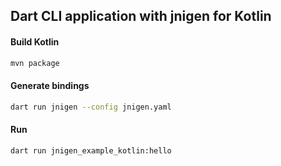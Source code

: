 ## Dart CLI application with jnigen for Kotlin

#### Build Kotlin

```bash
mvn package
```

#### Generate bindings

```bash
dart run jnigen --config jnigen.yaml
```

#### Run

```bash
dart run jnigen_example_kotlin:hello
```